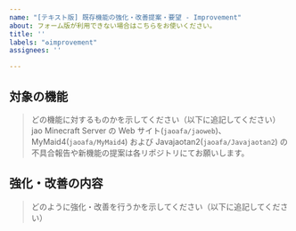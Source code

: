 ```yaml
---
name: "[テキスト版] 既存機能の強化・改善提案・要望 - Improvement"
about: フォーム版が利用できない場合はこちらをお使いください。
title: ''
labels: "♻improvement"
assignees: ''

---
```


## 対象の機能

> どの機能に対するものかを示してください（以下に追記してください）
> jao Minecraft Server の Web サイト(`jaoafa/jaoweb`)、MyMaid4(`jaoafa/MyMaid4`) および Javajaotan2(`jaoafa/Javajaotan2`) の不具合報告や新機能の提案は各リポジトリにてお願いします。




## 強化・改善の内容

> どのように強化・改善を行うかを示してください（以下に追記してください）

